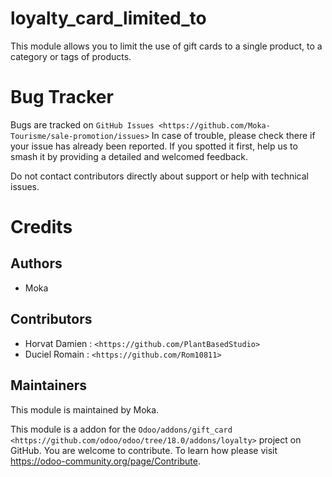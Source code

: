 loyalty_card_limited_to
=========

This module allows you to limit the use of gift cards to a single product, to a category or tags of products.



Bug Tracker
===========

Bugs are tracked on `GitHub Issues <https://github.com/Moka-Tourisme/sale-promotion/issues>`
In case of trouble, please check there if your issue has already been reported.
If you spotted it first, help us to smash it by providing a detailed and welcomed feedback.


Do not contact contributors directly about support or help with technical issues.

Credits
=======

## Authors

* Moka

## Contributors

* Horvat Damien : `<https://github.com/PlantBasedStudio>`
* Duciel Romain : `<https://github.com/Rom10811>`

## Maintainers
This module is maintained by Moka.


This module is a addon for the `Odoo/addons/gift_card <https://github.com/odoo/odoo/tree/18.0/addons/loyalty>` project on GitHub.
You are welcome to contribute. To learn how please visit https://odoo-community.org/page/Contribute.